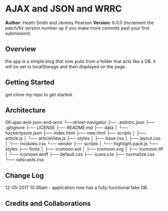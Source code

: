 # AJAX and JSON and WRRC

**Author**: Heath Smith and Jeremy Pearson
**Version**: 6.0.0 (increment the patch/fix version number up if you make more commits past your first submission)

## Overview
<!-- Provide a high level overview of what this application is and why you are building it, beyond the fact that it's an assignment for a Code Fellows 301 class. (i.e. What's your problem domain?) -->
the app is a simple blog that now pulls from a folder that acts like a DB. it will be set to localStorage and then displayed on the page.

## Getting Started
<!-- What are the steps that a user must take in order to build this app on their own machine and get it running? --> get clone my repo to get started.

## Architecture
<!-- Provide a detailed description of the application design. What technologies (languages, libraries, etc) you're using, and any other relevant design information. -->

06-ajax-and-json-and-wrrc
└──driver-navigator
  ├── .eslintrc.json
  ├── .gitignore
  ├── LICENSE
  ├── README.md
  ├── data
  │   └── hackerIpsum.json
  ├── index.html
  ├── new.html
  ├── scripts
  │   ├── article.js
  │   └── articleView.js
  ├── styles
  │   ├── base.css
  │   ├── layout.css
  │   └── modules.css
  └── vendor
      ├── scripts
      │   └── highlight.pack.js
      └── styles
          ├── fonts
          │   ├── icomoon.eot
          │   ├── icomoon.svg
          │   ├── icomoon.ttf
          │   └── icomoon.woff
          ├── default.css
          ├── icons.css
          ├── normalize.css
          └── railscasts.css

## Change Log
<!-- Use this are to document the iterative changes made to your application as each feature is successfully implemented. Use time stamps. Here's an examples:-->
12-05-2017 10:36am - application now has a fully-functional fake DB.

## Credits and Collaborations
<!-- Give credit (and a link) to other people or resources that helped you build this application. -->
